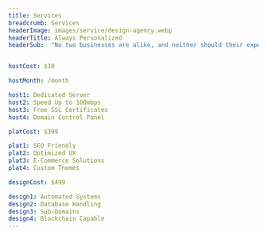 ```yaml
---
title: Services
breadcrumb: Services
headerImage: images/service/design-agency.webp
headerTitle: Always Personalized
headerSub:  "No two businesses are alike, and neither should their experience. \n Reach out today to begin building a better brand."


hostCost: $10

hostMonth: /month

host1: Dedicated Server
host2: Speed Up to 100mbps
host3: Free SSL Certificates
host4: Domain Control Panel

platCost: $399

plat1: SEO Friendly
plat2: Optimized UX
plat3: E-Commerce Solutions
plat4: Custom Themes

designCost: $499

design1: Automated Systems
design2: Database Handling
design3: Sub-Domains
design4: Blockchain Capable
---
```

